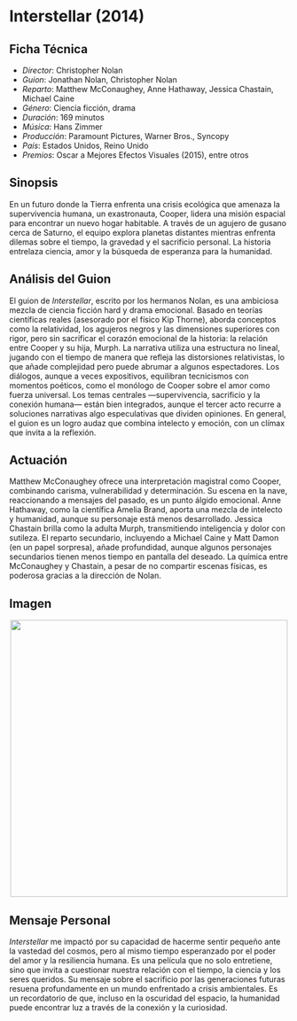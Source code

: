 # Interstellar (2014)

## Ficha Técnica

- *Director*: Christopher Nolan
- *Guion*: Jonathan Nolan, Christopher Nolan
- *Reparto*: Matthew McConaughey, Anne Hathaway, Jessica Chastain, Michael Caine
- *Género*: Ciencia ficción, drama
- *Duración*: 169 minutos
- *Música*: Hans Zimmer
- *Producción*: Paramount Pictures, Warner Bros., Syncopy
- *País*: Estados Unidos, Reino Unido
- *Premios*: Oscar a Mejores Efectos Visuales (2015), entre otros

## Sinopsis

En un futuro donde la Tierra enfrenta una crisis ecológica que amenaza la supervivencia humana, un exastronauta, Cooper, lidera una misión espacial para encontrar un nuevo hogar habitable. A través de un agujero de gusano cerca de Saturno, el equipo explora planetas distantes mientras enfrenta dilemas sobre el tiempo, la gravedad y el sacrificio personal. La historia entrelaza ciencia, amor y la búsqueda de esperanza para la humanidad.

## Análisis del Guion

El guion de *Interstellar*, escrito por los hermanos Nolan, es una ambiciosa mezcla de ciencia ficción hard y drama emocional. Basado en teorías científicas reales (asesorado por el físico Kip Thorne), aborda conceptos como la relatividad, los agujeros negros y las dimensiones superiores con rigor, pero sin sacrificar el corazón emocional de la historia: la relación entre Cooper y su hija, Murph. La narrativa utiliza una estructura no lineal, jugando con el tiempo de manera que refleja las distorsiones relativistas, lo que añade complejidad pero puede abrumar a algunos espectadores. Los diálogos, aunque a veces expositivos, equilibran tecnicismos con momentos poéticos, como el monólogo de Cooper sobre el amor como fuerza universal. Los temas centrales —supervivencia, sacrificio y la conexión humana— están bien integrados, aunque el tercer acto recurre a soluciones narrativas algo especulativas que dividen opiniones. En general, el guion es un logro audaz que combina intelecto y emoción, con un clímax que invita a la reflexión.

## Actuación

Matthew McConaughey ofrece una interpretación magistral como Cooper, combinando carisma, vulnerabilidad y determinación. Su escena en la nave, reaccionando a mensajes del pasado, es un punto álgido emocional. Anne Hathaway, como la científica Amelia Brand, aporta una mezcla de intelecto y humanidad, aunque su personaje está menos desarrollado. Jessica Chastain brilla como la adulta Murph, transmitiendo inteligencia y dolor con sutileza. El reparto secundario, incluyendo a Michael Caine y Matt Damon (en un papel sorpresa), añade profundidad, aunque algunos personajes secundarios tienen menos tiempo en pantalla del deseado. La química entre McConaughey y Chastain, a pesar de no compartir escenas físicas, es poderosa gracias a la dirección de Nolan.

## Imagen

<p align="center">
  <img width="500" src="https://i.postimg.cc/fWB14GJB/interlestellar.jpg">
</p>


## Mensaje Personal

*Interstellar* me impactó por su capacidad de hacerme sentir pequeño ante la vastedad del cosmos, pero al mismo tiempo esperanzado por el poder del amor y la resiliencia humana. Es una película que no solo entretiene, sino que invita a cuestionar nuestra relación con el tiempo, la ciencia y los seres queridos. Su mensaje sobre el sacrificio por las generaciones futuras resuena profundamente en un mundo enfrentado a crisis ambientales. Es un recordatorio de que, incluso en la oscuridad del espacio, la humanidad puede encontrar luz a través de la conexión y la curiosidad.
